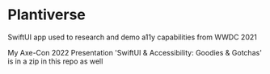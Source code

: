 # Plantiverse
SwiftUI app used to research and demo a11y capabilities from WWDC 2021

My Axe-Con 2022 Presentation 'SwiftUI & Accessibility: Goodies & Gotchas' is in a zip in this repo as well
